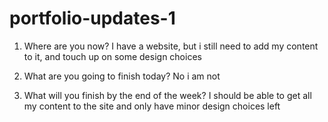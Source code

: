 # portfolio-updates-1

1) Where are you now? I have a website, but i still need to add my content to it, and touch up on some design choices

2) What are you going to finish today? No i am not

3) What will you finish by the end of the week? I should be able to get all my content to the site and only have minor design choices left
